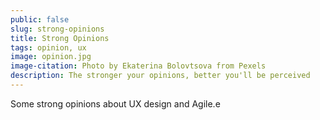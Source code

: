 ```yaml
---
public: false
slug: strong-opinions
title: Strong Opinions
tags: opinion, ux
image: opinion.jpg
image-citation: Photo by Ekaterina Bolovtsova from Pexels
description: The stronger your opinions, better you'll be perceived
---
```


Some strong opinions about UX design and Agile.e